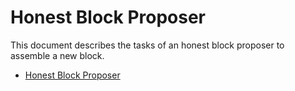 Honest Block Proposer
===

This document describes the tasks of an honest block proposer to assemble a new block.

- [Honest Block Proposer](#honest-block-proposer)
